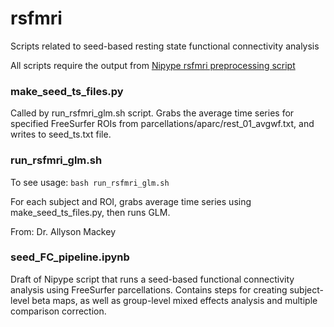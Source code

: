 # rsfmri
Scripts related to seed-based resting state functional connectivity analysis

All scripts require the output from [Nipype rsfmri preprocessing script](https://github.com/nipy/nipype/blob/master/examples/rsfmri_vol_surface_preprocessing_nipy.py)


### make_seed_ts_files.py

Called by run_rsfmri_glm.sh script. Grabs the average time series for specified FreeSurfer ROIs from parcellations/aparc/rest_01_avgwf.txt, and writes to seed_ts.txt file.


### run_rsfmri_glm.sh

To see usage: `bash run_rsfmri_glm.sh`

For each subject and ROI, grabs average time series using make_seed_ts_files.py, then runs GLM.

From: Dr. Allyson Mackey


### seed_FC_pipeline.ipynb

Draft of Nipype script that runs a seed-based functional connectivity analysis using FreeSurfer parcellations. Contains steps for creating subject-level beta maps, as well as group-level mixed effects analysis and multiple comparison correction.
